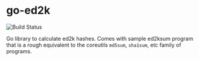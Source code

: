 # go-ed2k

![Build Status](https://github.com/Hornauga/go-ed2k/actions/workflows/go.yml/badge.svg)

Go library to calculate ed2k hashes. Comes with sample ed2ksum program that is a
rough equivalent to the coreutils `md5sum`, `sha1sum`, etc family of programs.
